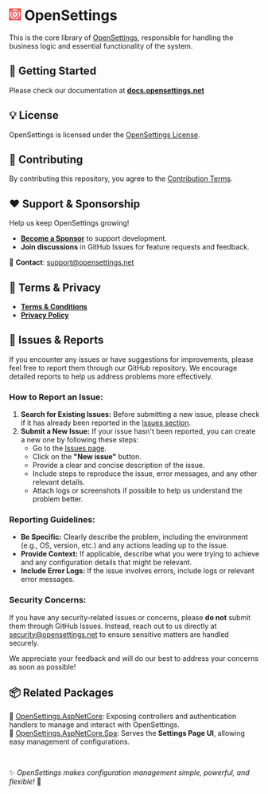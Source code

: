 # <img src="../../logo/open-settings-logo.png" alt="Header" width="24"/> OpenSettings

This is the core library of [OpenSettings](https://github.com/OpenSettings/open-settings), responsible for handling the business logic and essential functionality of the system.

## 🚀 Getting Started

Please check our documentation at **[docs.opensettings.net](https://docs.opensettings.net)** 

## 💡 License  

OpenSettings is licensed under the [OpenSettings License](https://opensettings.net/license).

## 🤝 Contributing

By contributing this repository, you agree to the [Contribution Terms](https://opensettings.net/contribution-terms).

## ❤️ Support & Sponsorship  

Help us keep OpenSettings growing!  

- **[Become a Sponsor](https://opensettings.net/become-a-sponsor)** to support development.  
- **Join discussions** in GitHub Issues for feature requests and feedback.  

📧 **Contact**: [support@opensettings.net](mailto:support@opensettings.net)  

## 📜 Terms & Privacy  

- **[Terms & Conditions](https://opensettings.net/terms-and-conditions)**  
- **[Privacy Policy](https://opensettings.net/privacy-policy)**  

## 🐞 Issues & Reports

If you encounter any issues or have suggestions for improvements, please feel free to report them through our GitHub repository. We encourage detailed reports to help us address problems more effectively.

###  How to Report an Issue:
1. **Search for Existing Issues:** Before submitting a new issue, please check if it has already been reported in the [Issues section](https://github.com/OpenSettings/open-settings/issues).
2. **Submit a New Issue:** If your issue hasn't been reported, you can create a new one by following these steps:
   - Go to the [Issues page](https://github.com/OpenSettings/open-settings/issues).
   - Click on the **"New issue"** button.
   - Provide a clear and concise description of the issue.
   - Include steps to reproduce the issue, error messages, and any other relevant details.
   - Attach logs or screenshots if possible to help us understand the problem better.

### Reporting Guidelines:
- **Be Specific:** Clearly describe the problem, including the environment (e.g., OS, version, etc.) and any actions leading up to the issue.
- **Provide Context:** If applicable, describe what you were trying to achieve and any configuration details that might be relevant.
- **Include Error Logs:** If the issue involves errors, include logs or relevant error messages.

### Security Concerns:
If you have any security-related issues or concerns, please **do not** submit them through GitHub Issues. Instead, reach out to us directly at [security@opensettings.net](mailto:security@opensettings.net) to ensure sensitive matters are handled securely.

We appreciate your feedback and will do our best to address your concerns as soon as possible!

## 📦 Related Packages

🔹 [OpenSettings.AspNetCore](https://nuget.org/packages/OpenSettings.AspNetCore): Exposing controllers and authentication handlers to manage and interact with OpenSettings.  
🔹 [OpenSettings.AspNetCore.Spa](https://nuget.org/packages/OpenSettings.AspNetCore.Spa): Serves the **Settings Page UI**, allowing easy management of configurations.  

<br>

✨ *OpenSettings makes configuration management simple, powerful, and flexible!* 🚀
